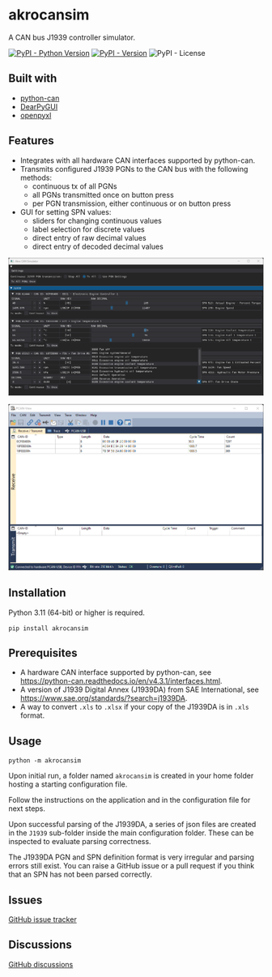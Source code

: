 # akrocansim
A CAN bus J1939 controller simulator.

[![PyPI - Python Version](https://img.shields.io/pypi/pyversions/akrocansim)](https://github.com/cfsok/akrocansim)
[![PyPI - Version](https://img.shields.io/pypi/v/akrocansim?color=blue)](https://pypi.org/project/akrocansim/)
![PyPI - License](https://img.shields.io/pypi/l/akrocansim)


## Built with
- [python-can](https://github.com/hardbyte/python-can)
- [DearPyGUI](https://github.com/hoffstadt/DearPyGui)
- [openpyxl](https://openpyxl.readthedocs.io/)

## Features
- Integrates with all hardware CAN interfaces supported by python-can.
- Transmits configured J1939 PGNs to the CAN bus with the following methods:
  - continuous tx of all PGNs
  - all PGNs transmitted once on button press
  - per PGN transmission, either continuous or on button press
- GUI for setting SPN values:
  - sliders for changing continuous values
  - label selection for discrete values
  - direct entry of raw decimal values
  - direct entry of decoded decimal values

![Akrocansim demo screenshot](https://raw.githubusercontent.com/cfsok/akrocansim/main/docs/images/demo_2_Akrocansim.png)

![PCAN-View demo screenshot](https://raw.githubusercontent.com/cfsok/akrocansim/main/docs/images/demo_1_PCAN-View.png)

## Installation
Python 3.11 (64-bit) or higher is required.

```
pip install akrocansim
```

## Prerequisites
- A hardware CAN interface supported by python-can,
see https://python-can.readthedocs.io/en/v4.3.1/interfaces.html.
- A version of J1939 Digital Annex (J1939DA) from SAE International, see https://www.sae.org/standards/?search=j1939DA.
- A way to convert `.xls` to `.xlsx` if your copy of the J1939DA is in `.xls` format.

## Usage
```
python -m akrocansim
```

Upon initial run, a folder named `akrocansim` is created in your home folder hosting a starting configuration file.

Follow the instructions on the application and in the configuration file for next steps.

Upon successful parsing of the J1939DA, a series of json files are created in the `J1939` sub-folder inside the main configuration folder.
These can be inspected to evaluate parsing correctness.

The J1939DA PGN and SPN definition format is very irregular and parsing errors still exist.
You can raise a GitHub issue or a pull request if you think that an SPN has not been parsed correctly.

## Issues
[GitHub issue tracker](https://github.com/cfsok/akrocansim/issues)

## Discussions
[GitHub discussions](https://github.com/cfsok/akrocansim/discussions)